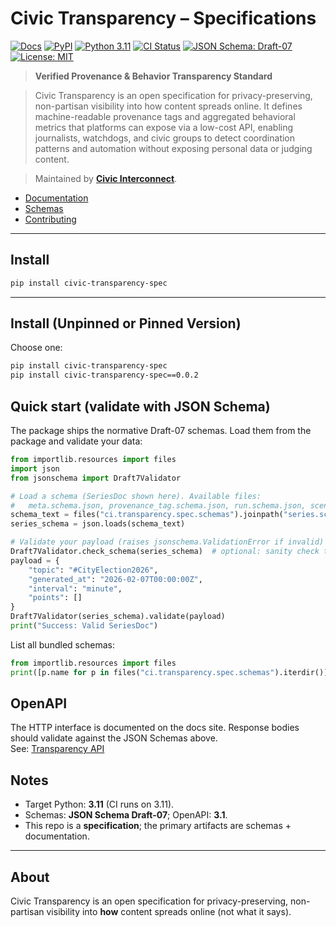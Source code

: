 # Civic Transparency – Specifications

[![Docs](https://img.shields.io/badge/docs-mkdocs--material-blue)](https://civic-interconnect.github.io/civic-transparency-spec/)
[![PyPI](https://img.shields.io/pypi/v/civic-transparency-spec.svg)](https://pypi.org/project/civic-transparency-spec/)
[![Python 3.11](https://img.shields.io/badge/python-3.11-blue?logo=python)](#)
[![CI Status](https://github.com/civic-interconnect/civic-transparency-spec/actions/workflows/ci.yml/badge.svg?branch=main
)](https://github.com/civic-interconnect/civic-transparency-spec/actions/workflows/ci.yml)
[![JSON Schema: Draft-07](https://img.shields.io/badge/JSON%20Schema-Draft--07-orange)](#)
[![License: MIT](https://img.shields.io/badge/License-MIT-yellow.svg)](./LICENSE)

> **Verified Provenance & Behavior Transparency Standard**

> Civic Transparency is an open specification for privacy-preserving, non-partisan visibility into how content spreads online.
> It defines machine-readable provenance tags and aggregated behavioral metrics that platforms can expose via a low-cost API, enabling journalists, watchdogs, and civic groups to detect coordination patterns and automation without exposing personal data or judging content.

> Maintained by **[Civic Interconnect](https://github.com/civic-interconnect)**.

- [Documentation](https://civic-interconnect.github.io/civic-transparency-spec/)
- [Schemas](./specs/schema_index.md)
- [Contributing](./CONTRIBUTING.md)

---

## Install

```bash
pip install civic-transparency-spec
```

---

## Install (Unpinned or Pinned Version)

Choose one:

```bash
pip install civic-transparency-spec
pip install civic-transparency-spec==0.0.2
```

## Quick start (validate with JSON Schema)

The package ships the normative Draft-07 schemas.
Load them from the package and validate your data:

```python
from importlib.resources import files
import json
from jsonschema import Draft7Validator

# Load a schema (SeriesDoc shown here). Available files:
#   meta.schema.json, provenance_tag.schema.json, run.schema.json, scenario.schema.json, series.schema.json
schema_text = files("ci.transparency.spec.schemas").joinpath("series.schema.json").read_text(encoding="utf-8")
series_schema = json.loads(schema_text)

# Validate your payload (raises jsonschema.ValidationError if invalid)
Draft7Validator.check_schema(series_schema)  # optional: sanity check the schema itself
payload = {
    "topic": "#CityElection2026",
    "generated_at": "2026-02-07T00:00:00Z",
    "interval": "minute",
    "points": []
}
Draft7Validator(series_schema).validate(payload)
print("Success: Valid SeriesDoc")
```

List all bundled schemas:

```python
from importlib.resources import files
print([p.name for p in files("ci.transparency.spec.schemas").iterdir()])
```

## OpenAPI

The HTTP interface is documented on the docs site.
Response bodies should validate against the JSON Schemas above.  
See: [Transparency API](https://civic-interconnect.github.io/civic-transparency-spec/specs/transparency_api/)

## Notes

- Target Python: **3.11** (CI runs on 3.11).
- Schemas: **JSON Schema Draft-07**; OpenAPI: **3.1**.
- This repo is a **specification**; the primary artifacts are schemas + documentation.

---

## About

Civic Transparency is an open specification for privacy-preserving, non-partisan visibility into **how** content spreads online (not what it says). 
 